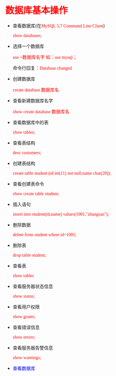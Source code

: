 # <span style='color:red;background:背景颜色;font-size:文字大小;font-family:体;'>数据库基本操作</span>

- 查看数据库(在<span style='color:red;background:背景颜色;font-size:文字大小;font-family:体;'>MySQL 5.7 Command Line Client</span>)

  <span style='color:red;background:背景颜色;font-size:文字大小;font-family:体;'>show databases;</span>

- 选择一个数据库

  <span style='color:red;background:背景颜色;font-size:文字大小;font-family:体;'>use +数据库名字 如：use mysql；</span>

  命令行回复：<span style='color:red;background:背景颜色;font-size:文字大小;font-family:体;'>Database  changed</span>

- 创建数据库

  <span style='color:red;background:背景颜色;font-size:文字大小;font-family:体;'>create database 数据库名</span>

- 查看新建数据库名字

  <span style='color:red;background:背景颜色;font-size:文字大小;font-family:体;'>show  create database 数据库名</span>

- 查看数据库中的表

  <span style='color:red;background:背景颜色;font-size:文字大小;font-family:体;'>show tables;</span>

- 查看表结构

  <span style='color:red;background:背景颜色;font-size:文字大小;font-family:体;'>desc customers;</span>

- 创建表结构

  <span style='color:red;background:背景颜色;font-size:文字大小;font-family:体;'>create table student (id int(11) not null,name char(20));</span>

- 查看创建表命令

  <span style='color:red;background:背景颜色;font-size:文字大小;font-family:体;'>show  create table student;</span>

- 插入语句

  <span style='color:red;background:背景颜色;font-size:文字大小;font-family:体;'>insert into student(id,name) values(1001,"zhangsan");</span>

- 删除数据

  <span style='color:red;background:背景颜色;font-size:文字大小;font-family:体;'>delete  from student where id=1001;</span>

- 删除表

  <span style='color:red;background:背景颜色;font-size:文字大小;font-family:体;'>drop table student;</span>

- 查看表

  <span style='color:red;background:背景颜色;font-size:文字大小;font-family:体;'>show tables</span>

- 查看服务器状态信息

  <span style='color:red;background:背景颜色;font-size:文字大小;font-family:体;'>show status;</span>

- 查看用户权限

  <span style='color:red;background:背景颜色;font-size:文字大小;font-family:体;'>show grants;</span>

- 查看错误信息

  <span style='color:red;background:背景颜色;font-size:文字大小;font-family:体;'>show errors;</span>

- 查看服务器告警信息

  <span style='color:red;background:背景颜色;font-size:文字大小;font-family:体;'>show warnings;</span>

- <span style='color:blue;round:背景颜色;font-size:文字大小;font-family:体;'>查看数据库</span>









